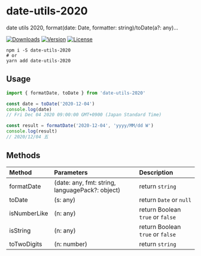 # date-utils-2020

date utils 2020, format(date: Date, formatter: string)/toDate(a?: any)...

<p align="left">
  <a href="https://npmcharts.com/compare/date-utils-2020?minimal=true"><img src="https://img.shields.io/npm/dm/date-utils-2020.svg?sanitize=true" alt="Downloads"></a>
  <a href="https://www.npmjs.com/package/date-utils-2020"><img src="https://img.shields.io/npm/v/date-utils-2020.svg?sanitize=true" alt="Version"></a>
  <a href="https://www.npmjs.com/package/date-utils-2020"><img src="https://img.shields.io/npm/l/date-utils-2020.svg?sanitize=true" alt="License"></a>
</p>

```shell script
npm i -S date-utils-2020
# or
yarn add date-utils-2020
```

## Usage

```javascript
import { formatDate, toDate } from 'date-utils-2020'

const date = toDate('2020-12-04')
console.log(date) 
// Fri Dec 04 2020 09:00:00 GMT+0900 (Japan Standard Time)

const result = formatDate('2020-12-04', 'yyyy/MM/dd W')
console.log(result)
// 2020/12/04 五
```

## Methods

|Method|Parameters|Description|
|:--|:--|:--|
|formatDate|(date: any, fmt: string, languagePack?: object)|return `string`|
|toDate|(s: any)|return `Date` or `null`|
|isNumberLike|(n: any)| return Boolean `true` or `false`|
|isString|(n: any)| return Boolean `true` or `false`|
|toTwoDigits|(n: number)| return `string`|


